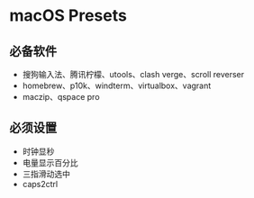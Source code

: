 # macOS Presets

## 必备软件
- 搜狗输入法、腾讯柠檬、utools、clash verge、scroll reverser
- homebrew、p10k、windterm、virtualbox、vagrant
- maczip、qspace pro

## 必须设置
- 时钟显秒
- 电量显示百分比
- 三指滑动选中
- caps2ctrl
